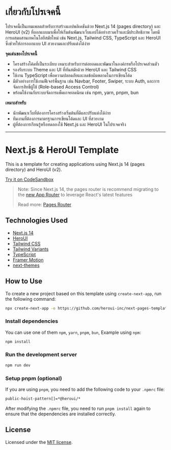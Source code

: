 # เกี่ยวกับโปรเจคนี้

โปรเจคนี้เป็นเทมเพลตสำหรับการสร้างแอปพลิเคชันด้วย Next.js 14 (pages directory) และ HeroUI (v2) ที่ออกแบบมาเพื่อให้เริ่มต้นพัฒนาเว็บแอปได้อย่างรวดเร็วและมีประสิทธิภาพ โดยมีการผสมผสานเทคโนโลยีสมัยใหม่ เช่น Next.js, Tailwind CSS, TypeScript และ HeroUI ซึ่งช่วยให้การออกแบบ UI สวยงามและปรับแต่งได้ง่าย

**จุดเด่นของโปรเจคนี้**
- โครงสร้างโค้ดที่เป็นระเบียบ เหมาะสำหรับการต่อยอดและพัฒนาในองค์กรหรือโปรเจคส่วนตัว
- รองรับระบบ Theme และ UI ที่ทันสมัยด้วย HeroUI และ Tailwind CSS
- ใช้งาน TypeScript เพื่อความปลอดภัยและลดข้อผิดพลาดในการเขียนโค้ด
- มีตัวอย่างการใช้งานฟีเจอร์พื้นฐาน เช่น Navbar, Footer, Swiper, ระบบ Auth, และการจัดการสิทธิ์ผู้ใช้ (Role-based Access Control)
- พร้อมใช้งานกับระบบจัดการแพ็คเกจยอดนิยม เช่น npm, yarn, pnpm, bun

**เหมาะสำหรับ**
- นักพัฒนาเว็บที่ต้องการโครงสร้างเริ่มต้นที่ดีและปรับแต่งได้ง่าย
- ทีมงานที่ต้องการมาตรฐานการเขียนโค้ดและ UI ที่สวยงาม
- ผู้ที่ต้องการเรียนรู้หรือทดลองใช้ Next.js และ HeroUI ในโปรเจคจริง

---

# Next.js & HeroUI Template

This is a template for creating applications using Next.js 14 (pages directory) and HeroUI (v2).

[Try it on CodeSandbox](https://githubbox.com/heroui-inc/next-pages-template)

> Note: Since Next.js 14, the pages router is recommend migrating to the [new App Router](https://nextjs.org/docs/app) to leverage React's latest features
>
> Read more: [Pages Router](https://nextjs.org/docs/pages)

## Technologies Used

- [Next.js 14](https://nextjs.org/docs/getting-started)
- [HeroUI](https://heroui.com)
- [Tailwind CSS](https://tailwindcss.com)
- [Tailwind Variants](https://tailwind-variants.org)
- [TypeScript](https://www.typescriptlang.org)
- [Framer Motion](https://www.framer.com/motion)
- [next-themes](https://github.com/pacocoursey/next-themes)

## How to Use

To create a new project based on this template using `create-next-app`, run the following command:

```bash
npx create-next-app -e https://github.com/heroui-inc/next-pages-template
```

### Install dependencies

You can use one of them `npm`, `yarn`, `pnpm`, `bun`, Example using `npm`:

```bash
npm install
```

### Run the development server

```bash
npm run dev
```

### Setup pnpm (optional)

If you are using `pnpm`, you need to add the following code to your `.npmrc` file:

```bash
public-hoist-pattern[]=*@heroui/*
```

After modifying the `.npmrc` file, you need to run `pnpm install` again to ensure that the dependencies are installed correctly.

## License

Licensed under the [MIT license](https://github.com/heroui-inc/next-pages-template/blob/main/LICENSE).
